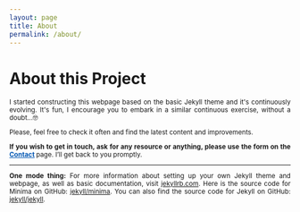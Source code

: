 ```yaml
---
layout: page
title: About
permalink: /about/
---
```


<h1>About this Project</h1>
<div style="text-align: justify; font-size: smaller;">
 <p>I started constructing this webpage based on the basic Jekyll theme and it's continuously evolving. It's fun, I encourage you  to embark in a similar continuous exercise, without a doubt...🤓</p>

<p>Please, feel free to check it often and find the latest content and improvements. </p>
<b>If you wish to get in touch, ask for any resource or anything, please use the form on the <a href="/contact" style="color: #0056b3; text-decoration: underline;">Contact</a> </b>
 page. I’ll get back to you promptly.
 
<hr>

<p><b>One mode thing:</b> For more information about setting up your own Jekyll theme and webpage, as well as basic documentation, visit <a href="https://jekyllrb.com/" target="_blank">jekyllrb.com</a>. Here is the source code for Minima on GitHub:  
<a href="https://github.com/jekyll/minima" target="_blank">jekyll/minima</a>. You can also find the source code for Jekyll on GitHub:  
<a href="https://github.com/jekyll/jekyll" target="_blank">jekyll/jekyll</a>.</p>
</div> 

